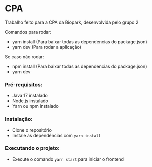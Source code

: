 # CPA
Trabalho feito para a CPA da Biopark, desenvolvida pelo grupo 2

Comandos para rodar:
- yarn install (Para baixar todas as dependencias do package.json)
- yarn dev (Para rodar a aplicação)

Se caso não rodar:
- npm install (Para baixar todas as dependencias do package.json)
- yarn dev
 

### Pré-requisitos: ###
* Java 17 instalado
* Node.js instalado
* Yarn ou npm instalado

### Instalação: ###
* Clone o repositório
* Instale as dependências com `yarn install`

### Executando o projeto: ###
* Execute o comando `yarn start` para iniciar o frontend